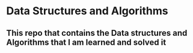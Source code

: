 # Data Structures and Algorithms
## This repo that contains the Data structures and Algorithms that I am learned and solved it 
